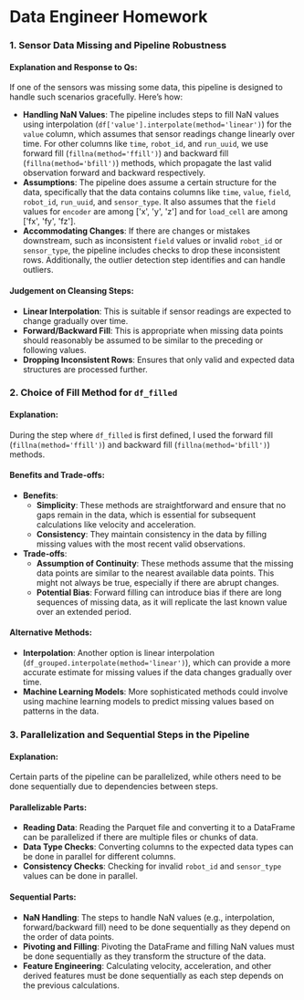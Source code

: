 # Data Engineer Homework

### 1. Sensor Data Missing and Pipeline Robustness
 
#### Explanation and Response to Qs:
If one of the sensors was missing some data, this pipeline is designed to handle such scenarios gracefully. Here’s how:
 
- **Handling NaN Values**: The pipeline includes steps to fill NaN values using interpolation (`df['value'].interpolate(method='linear')`) for the `value` column, which assumes that sensor readings change linearly over time. For other columns like `time`, `robot_id`, and `run_uuid`, we use forward fill (`fillna(method='ffill')`) and backward fill (`fillna(method='bfill')`) methods, which propagate the last valid observation forward and backward respectively.
- **Assumptions**: The pipeline does assume a certain structure for the data, specifically that the data contains columns like `time`, `value`, `field`, `robot_id`, `run_uuid`, and `sensor_type`. It also assumes that the `field` values for `encoder` are among ['x', 'y', 'z'] and for `load_cell` are among ['fx', 'fy', 'fz'].
- **Accommodating Changes**: If there are changes or mistakes downstream, such as inconsistent `field` values or invalid `robot_id` or `sensor_type`, the pipeline includes checks to drop these inconsistent rows. Additionally, the outlier detection step identifies and can handle outliers.
 
#### Judgement on Cleansing Steps:
- **Linear Interpolation**: This is suitable if sensor readings are expected to change gradually over time.
- **Forward/Backward Fill**: This is appropriate when missing data points should reasonably be assumed to be similar to the preceding or following values.
- **Dropping Inconsistent Rows**: Ensures that only valid and expected data structures are processed further.
 
### 2. Choice of Fill Method for `df_filled`
 
#### Explanation:
During the step where `df_filled` is first defined, I used the forward fill (`fillna(method='ffill')`) and backward fill (`fillna(method='bfill')`) methods.
 
#### Benefits and Trade-offs:
- **Benefits**:
  - **Simplicity**: These methods are straightforward and ensure that no gaps remain in the data, which is essential for subsequent calculations like velocity and acceleration.
  - **Consistency**: They maintain consistency in the data by filling missing values with the most recent valid observations.
- **Trade-offs**:
  - **Assumption of Continuity**: These methods assume that the missing data points are similar to the nearest available data points. This might not always be true, especially if there are abrupt changes.
  - **Potential Bias**: Forward filling can introduce bias if there are long sequences of missing data, as it will replicate the last known value over an extended period.
 
#### Alternative Methods:
- **Interpolation**: Another option is linear interpolation (`df_grouped.interpolate(method='linear')`), which can provide a more accurate estimate for missing values if the data changes gradually over time.
- **Machine Learning Models**: More sophisticated methods could involve using machine learning models to predict missing values based on patterns in the data.
 
### 3. Parallelization and Sequential Steps in the Pipeline
 
#### Explanation:
Certain parts of the pipeline can be parallelized, while others need to be done sequentially due to dependencies between steps.
 
#### Parallelizable Parts:
- **Reading Data**: Reading the Parquet file and converting it to a DataFrame can be parallelized if there are multiple files or chunks of data.
- **Data Type Checks**: Converting columns to the expected data types can be done in parallel for different columns.
- **Consistency Checks**: Checking for invalid `robot_id` and `sensor_type` values can be done in parallel.
 
#### Sequential Parts:
- **NaN Handling**: The steps to handle NaN values (e.g., interpolation, forward/backward fill) need to be done sequentially as they depend on the order of data points.
- **Pivoting and Filling**: Pivoting the DataFrame and filling NaN values must be done sequentially as they transform the structure of the data.
- **Feature Engineering**: Calculating velocity, acceleration, and other derived features must be done sequentially as each step depends on the previous calculations.
 
